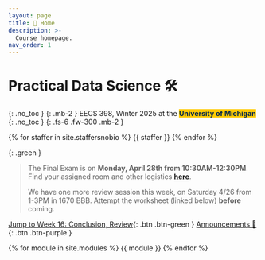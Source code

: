 ```yaml
---
layout: page
title: 🏡 Home
description: >-
  Course homepage.
nav_order: 1
---
```


# Practical Data Science 🛠️
{: .no_toc }
{: .mb-2 }
EECS 398, Winter 2025 at the <b><span style="background-color: #FFCB05; color: #00274C">University of Michigan</span></b>
{: .no_toc }
{: .fs-6 .fw-300 .mb-2 }

<!-- 4 credits • Open to all majors • ULCS for Computer Science majors, Advanced Technical Elective or Application Elective for Data Science majors, Flexible Technical Elective for Electrical Engineering majors -->

{% for staffer in site.staffersnobio %}
{{ staffer }}
{% endfor %}

{: .green }
> The Final Exam is on **Monday, April 28th from 10:30AM-12:30PM**. Find your assigned room and other logistics [**here**](https://edstem.org/us/courses/69737/discussion/6600862).
>
> We have one more review session this week, on Saturday 4/26 from 1-3PM in 1670 BBB. Attempt the worksheet (linked below) **before** coming.

[Jump to Week 16: Conclusion, Review](#week-16-conclusion-review){: .btn .btn-green } [Announcements 📣](https://edstem.org/us/courses/69737/discussion/5943734){: .btn .btn-purple }

{% for module in site.modules %}
{{ module }}
{% endfor %}
